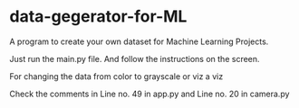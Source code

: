 # data-gegerator-for-ML
A program to create your own dataset for Machine Learning Projects.

Just run the main.py file. And follow the instructions on the screen.

For changing the data from color to grayscale or viz a viz

Check the comments in Line no. 49 in app.py and Line no. 20 in camera.py

